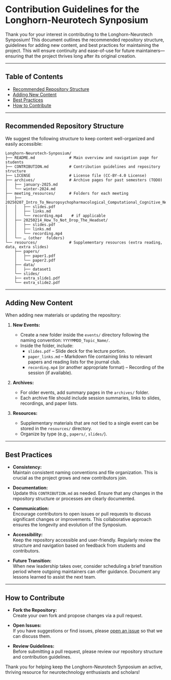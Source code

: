 # Contribution Guidelines for the Longhorn-Neurotech Synposium

Thank you for your interest in contributing to the Longhorn-Neurotech Synposium! This document outlines the recommended repository structure, guidelines for adding new content, and best practices for maintaining the project. This will ensure continuity and ease-of-use for future maintainers—ensuring that the project thrives long after its original creation.

---

## Table of Contents
- [Recommended Repository Structure](#recommended-repository-structure)
- [Adding New Content](#adding-new-content)
- [Best Practices](#best-practices)
- [How to Contribute](#how-to-contribute)

---  

## Recommended Repository Structure

We suggest the following structure to keep content well-organized and easily accessible:

```plaintext
Longhorn-Neurotech-Synposium/
├── README.md               # Main overview and navigation page for students
├── CONTRIBUTION.md         # Contribution guidelines and repository structure
├── LICENSE                 # License file (CC-BY-4.0 License)
├── archives/               # Archive pages for past semesters (TODO)
│   ├── january-2025.md
│   └── winter-2024.md
├── meeting_resources/      # Folders for each meeting
│   ├── 20250207_Intro_To_Neuropsychopharmacological_Computational_Cognitive_Neuroscience_Part_3/
│   │   ├── slides.pdf
│   │   ├── links.md
│   │   └── recording.mp4    # if applicable
│   ├── 20250214_How_To_Not_Drop_The_Headset/
│   │   ├── slides.pdf
│   │   ├── links.md
│   │   └── recording.mp4
│   └── … (other  folders)
└── resources/              # Supplementary resources (extra reading, data, extra slides)
    ├── papers/
    │   ├── paper1.pdf
    │   └── paper2.pdf
    ├── data/
    │   ├── dataset1
    └── slides/
    ├── extra_slide1.pdf
    └── extra_slide2.pdf
```
---

## Adding New Content

When adding new materials or updating the repository:

1. **New Events:**
   - Create a new folder inside the `events/` directory following the naming convention: `YYYYMMDD_Topic_Name/`.
   - Inside the folder, include:
     - `slides.pdf` – Slide deck for the lecture portion.
     - `paper_links.md` – Markdown file containing links to relevant papers and reading lists for the journal club.
     - `recording.mp4` (or another appropriate format) – Recording of the session (if available).

2. **Archives:**
   - For older events, add summary pages in the `archives/` folder.
   - Each archive file should include session summaries, links to slides, recordings, and paper lists.

3. **Resources:**
   - Supplementary materials that are not tied to a single event can be stored in the `resources/` directory.
   - Organize by type (e.g., `papers/`, `slides/`).

---

## Best Practices

- **Consistency:**  
  Maintain consistent naming conventions and file organization. This is crucial as the project grows and new contributors join.

- **Documentation:**  
  Update this `CONTRIBUTION.md` as needed. Ensure that any changes in the repository structure or processes are clearly documented.

- **Communication:**  
  Encourage contributors to open issues or pull requests to discuss significant changes or improvements. This collaborative approach ensures the longevity and evolution of the Synposium.

- **Accessibility:**  
  Keep the repository accessible and user-friendly. Regularly review the structure and navigation based on feedback from students and contributors.

- **Future Transition:**  
  When new leadership takes over, consider scheduling a brief transition period where outgoing maintainers can offer guidance. Document any lessons learned to assist the next team.

---

## How to Contribute

- **Fork the Repository:**  
  Create your own fork and propose changes via a pull request.

- **Open Issues:**  
  If you have suggestions or find issues, please [open an issue](https://github.com/your-repo/issues) so that we can discuss them.

- **Review Guidelines:**  
  Before submitting a pull request, please review our repository structure and contribution guidelines.

Thank you for helping keep the Longhorn-Neurotech Synposium an active, thriving resource for neurotechnology enthusiasts and scholars!
